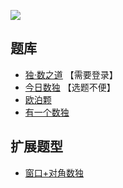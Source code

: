 ![](https://cn.sudoku.today/pic/windoku/9939_426764.png)

## 题库
- [独·数之道](http://www.sudokufans.org.cn/lx/game.index.php?type=win) 【需要登录】
- [今日数独](https://cn.sudoku.today/g-windoku/) 【选题不便】
- [欧泊颗](https://www.oubk.com/sudoku/windoku-3x3-0.html?level=5)
- [有一个数独](https://shudu.one/hyper-sudoku.php)

## 扩展题型
- [窗口+对角数独](../../../混合类/窗口+对角数独.md)